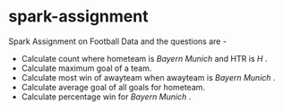# spark-assignment

Spark Assignment on Football Data and the questions are -
* Calculate count where hometeam is *Bayern Munich* and HTR is *H* .
* Calculate maximum goal of a team.
* Calculate most win of awayteam when awayteam is *Bayern Munich* .
* Calculate average goal of all goals for hometeam.
* Calculate percentage win for *Bayern Munich* .
